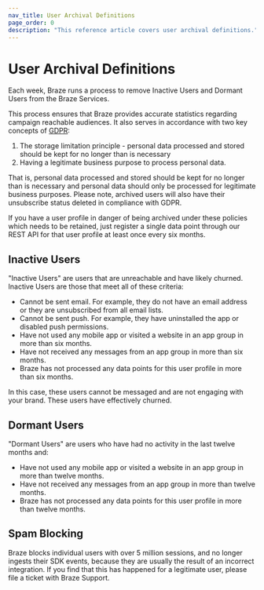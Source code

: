 ```yaml
---
nav_title: User Archival Definitions
page_order: 0
description: "This reference article covers user archival definitions."
---
```

# User Archival Definitions
Each week, Braze runs a process to remove Inactive Users and Dormant Users from the Braze Services.

This process ensures that Braze provides accurate statistics regarding campaign reachable audiences. It also serves in accordance with two key concepts of [GDPR][1]:
1. The storage limitation principle - personal data processed and stored should be kept for no longer than is necessary
2. Having a legitimate business purpose to process personal data.

That is, personal data processed and stored should be kept for no longer than is necessary and personal data should only be processed for legitimate business purposes. Please note, archived users will also have their unsubscribe status deleted in compliance with GDPR.

If you have a user profile in danger of being archived under these policies which needs to be retained, just register a single data point through our REST API for that user profile at least once every six months.

## Inactive Users

"Inactive Users" are users that are unreachable and have likely churned. Inactive Users are those that meet all of these criteria:

- Cannot be sent email. For example, they do not have an email address or they are unsubscribed from all email lists.
- Cannot be sent push. For example, they have uninstalled the app or disabled push permissions.
- Have not used any mobile app or visited a website in an app group in more than six months.
- Have not received any messages from an app group in more than six months.
- Braze has not processed any data points for this user profile in more than six months.

In this case, these users cannot be messaged and are not engaging with your brand. These users have effectively churned.

## Dormant Users

"Dormant Users" are users who have had no activity in the last twelve months and:

- Have not used any mobile app or visited a website in an app group in more than twelve months.
- Have not received any messages from an app group in more than twelve months.
- Braze has not processed any data points for this user profile in more than twelve months.

## Spam Blocking
Braze blocks individual users with over 5 million sessions, and no longer ingests their SDK events, because they are usually the result of an incorrect integration. If you find that this has happened for a legitimate user, please file a ticket with Braze Support.

[1]: {{site.baseurl}}/help/dp-technical-assistance/#the-right-to-erasure
